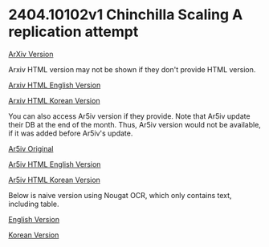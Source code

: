 # 2404.10102v1 Chinchilla Scaling A replication attempt

[ArXiv Version](https://arxiv.org/abs/2404.10102v1)

Arxiv HTML version may not be shown if they don't provide HTML version.

[Arxiv HTML English Version](https://raw.githack.com/kh-kim/arxiv-translator/master/papers/2404.10102v1/paper.raw.en.html)

[Arxiv HTML Korean Version](https://raw.githack.com/kh-kim/arxiv-translator/master/papers/2404.10102v1/paper.raw.ko.html)

You can also access Ar5iv version if they provide.
Note that Ar5iv update their DB at the end of the month.
Thus, Ar5iv version would not be available, if it was added before Ar5iv's update.

[Ar5iv Original](https://ar5iv.org/abs/2404.10102v1)

[Ar5iv HTML English Version](https://raw.githack.com/kh-kim/arxiv-translator/master/papers/2404.10102v1/paper.ar5iv.en.html)

[Ar5iv HTML Korean Version](https://raw.githack.com/kh-kim/arxiv-translator/master/papers/2404.10102v1/paper.ar5iv.ko.html)

Below is naive version using Nougat OCR, which only contains text, including table.

[English Version](https://raw.githack.com/kh-kim/arxiv-translator/master/papers/2404.10102v1/paper.en.html)

[Korean Version](https://raw.githack.com/kh-kim/arxiv-translator/master/papers/2404.10102v1/paper.ko.html)
